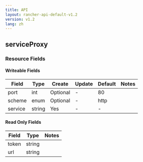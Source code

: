 ```yaml
---
title: API
layout: rancher-api-default-v1.2
version: v1.2
lang: zh
---
```


## serviceProxy



### Resource Fields

#### Writeable Fields

Field | Type | Create | Update | Default | Notes
---|---|---|---|---|---
port | int | Optional | - | 80 | 
scheme | enum | Optional | - | http | 
service | string | Yes | - | - | 


#### Read Only Fields

Field | Type   | Notes
---|---|---
token | string  | 
url | string  | 


<br>
